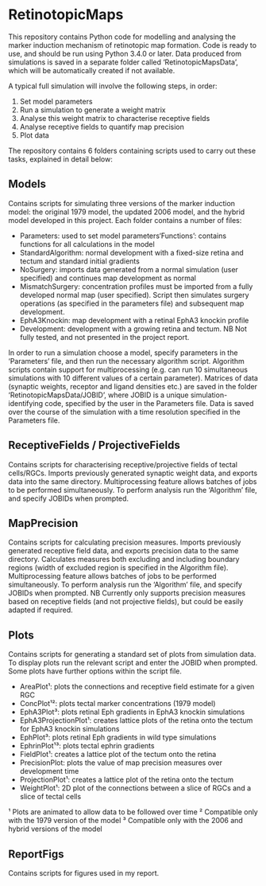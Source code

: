 # RetinotopicMaps

This repository contains Python code for modelling and analysing the marker induction mechanism of retinotopic map formation. Code is ready to use, and should be run using Python 3.4.0 or later. Data produced from simulations is saved in a separate folder called ‘RetinotopicMapsData’, which will be automatically created if not available.

A typical full simulation will involve the following steps, in order:
1)	Set model parameters
2)	Run a simulation to generate a weight matrix
3)	Analyse this weight matrix to characterise receptive fields
4)	Analyse receptive fields to quantify map precision
5)	Plot data

The repository contains 6 folders containing scripts used to carry out these tasks, explained in detail below:


## Models

Contains scripts for simulating three versions of the marker induction model: the original 1979 model, the updated 2006 model, and the hybrid model developed in this project. Each folder contains a number of files:

* Parameters: used to set model parameters‘Functions’: contains functions for all calculations in the model
* StandardAlgorithm: normal development with a fixed-size retina and tectum and standard initial gradients
* NoSurgery: imports data generated from a normal simulation (user specified) and continues map development as normal
* MismatchSurgery: concentration profiles must be imported from a fully developed normal map (user specified). Script then simulates surgery operations (as specified in the parameters file) and subsequent map development.
* EphA3Knockin: map development with a retinal EphA3 knockin profile
* Development: development with a growing retina and tectum. NB Not fully tested, and not presented in the project report.

In order to run a simulation choose a model, specify parameters in the ‘Parameters’ file, and then run the necessary algorithm script. Algorithm scripts contain support for multiprocessing (e.g. can run 10 simultaneous simulations with 10 different values of a certain parameter). Matrices of data (synaptic weights, receptor and ligand densities etc.) are saved in the folder ‘RetinotopicMapsData/JOBID’, where JOBID is a unique simulation-identifying code, specified by the user in the Parameters file. Data is saved over the course of the simulation with a time resolution specified in the Parameters file.


## ReceptiveFields / ProjectiveFields

Contains scripts for characterising receptive/projective fields of tectal cells/RGCs. Imports previously generated synaptic weight data, and exports data into the same directory. Multiprocessing feature allows batches of jobs to be performed simultaneously. To perform analysis run the ‘Algorithm’ file, and specify JOBIDs when prompted.


## MapPrecision

Contains scripts for calculating precision measures. Imports previously generated receptive field data, and exports precision data to the same directory. Calculates measures both excluding and including boundary regions (width of excluded region is specified in the Algorithm file). Multiprocessing feature allows batches of jobs to be performed simultaneously. To perform analysis run the ‘Algorithm’ file, and specify JOBIDs when prompted. NB Currently only supports precision measures based on receptive fields (and not projective fields), but could be easily adapted if required. 


## Plots

Contains scripts for generating a standard set of plots from simulation data. To display plots run the relevant script and enter the JOBID when prompted. Some plots have further options within the script file.

* AreaPlot¹: plots the connections and receptive field estimate for a given RGC
* ConcPlot¹²: plots tectal marker concentrations (1979 model)
* EphA3Plot³: plots retinal Eph gradients in EphA3 knockin simulations
* EphA3ProjectionPlot¹: creates lattice plots of the retina onto the tectum for EphA3 knockin simulations
* EphPlot³: plots retinal Eph gradients in wild type simulations
* EphrinPlot¹³: plots tectal ephrin gradients
* FieldPlot¹: creates a lattice plot of the tectum onto the retina
* PrecisionPlot: plots the value of map precision measures over development time
* ProjectionPlot¹: creates a lattice plot of the retina onto the tectum
* WeightPlot¹: 2D plot of the connections between a slice of RGCs and a slice of tectal cells

¹ Plots are animated to allow data to be followed over time
² Compatible only with the 1979 version of the model
³ Compatible only with the 2006 and hybrid versions of the model


## ReportFigs

Contains scripts for figures used in my report.
